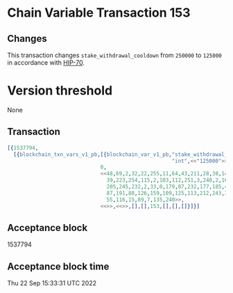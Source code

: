 # Chain Variable Transaction 153

## Changes

This transaction changes `stake_withdrawal_cooldown` from `250000` to `125000`
in accordance with [HIP-70](https://github.com/helium/HIP/blob/main/0070-scaling-helium.md).

# Version threshold

None

## Transaction

```erlang
[{1537794,
  [{blockchain_txn_vars_v1_pb,[{blockchain_var_v1_pb,"stake_withdrawal_cooldown",
                                                     "int",<<"125000">>}],
                              0,
                              <<48,69,2,32,22,255,11,64,43,211,28,38,141,157,96,138,226,
                                39,223,254,115,2,103,112,251,3,248,2,105,129,38,63,1,
                                205,245,232,2,33,0,179,87,232,177,185,4,175,190,240,191,
                                87,191,88,126,159,109,125,113,212,243,3,8,238,105,157,
                                55,116,15,89,7,135,240>>,
                              <<>>,<<>>,[],[],153,[],[],[]}]}]
```

## Acceptance block

1537794

## Acceptance block time

Thu 22 Sep 15:33:31 UTC 2022
